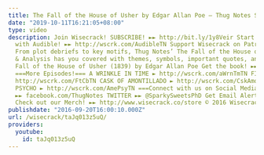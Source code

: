 ```yaml
---
title: The Fall of the House of Usher by Edgar Allan Poe – Thug Notes Summary & Analysis
date: "2019-10-11T16:21:05+08:00"
type: video
description: Join Wisecrack! SUBSCRIBE! ►► http://bit.ly/1y8Veir Start your FREE Trial
  with Audible! ►► http://wscrk.com/AudibleTN Support Wisecrack on Patreon! ►► http://wscrk.com/Wisecrackptrn
  From plot debriefs to key motifs, Thug Notes’ The Fall of the House of Usher Summary
  & Analysis has you covered with themes, symbols, important quotes, and more. The
  Fall of the House of Usher (1839) by Edgar Allan Poe Get the book! ►► http://amzn.to/2ckSPkS
  ===More Episodes!=== A WRINKLE IN TIME ► http://wscrk.com/aWrnTmTN FIGHT CLUB ►
  http://wscrk.com/FtCbTN CASK OF AMONTILLADO ► http://wscrk.com/CskAmonTN AMERICAN
  PSYCHO ► http://wscrk.com/AmePsyTN ===Connect with us on Social Media!=== FACEBOOK
  ►► facebook.com/ThugNotes TWITTER ►► @SparkySweetsPhD Get Email Alerts ►► http://eepurl.com/bcSRD9
  Check out our Merch! ►► http://www.wisecrack.co/store © 2016 Wisecrack, Inc.
publishdate: "2016-09-20T16:00:10.000Z"
url: /wisecrack/taJq013z5uQ/
providers:
  youtube:
    id: taJq013z5uQ
---
```

